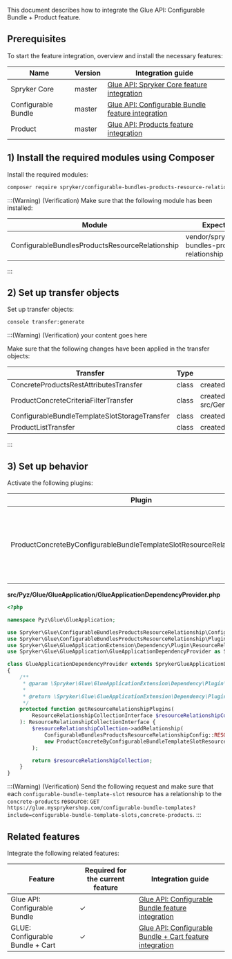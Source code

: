 This document describes how to integrate the Glue API: Configurable Bundle + Product feature.

## Prerequisites


To start the feature integration, overview and install the necessary features:


| Name | Version | Integration guide |
| --- | --- | --- |
| Spryker Core | master | [Glue API: Spryker Core feature integration](https://documentation.spryker.com/docs/glue-api-spryker-core-feature-integration) |
| Configurable Bundle | master | [Glue API: Configurable Bundle feature integration](https://documentation.spryker.com/upcoming-release/docs/glue-api-configurable-bundle-feature-integration) |
| Product | master | [Glue API: Products feature integration](https://documentation.spryker.com/docs/glue-api-products-feature-integration) | 

## 1) Install the required modules using Composer

Install the required modules:
```bash
composer require spryker/configurable-bundles-products-resource-relationship:"^1.0.0" --update-with-dependencies
``` 
:::(Warning) (Verification)
Make sure that the following module has been installed:

| Module | Expected directory |
| --- | --- |
| ConfigurableBundlesProductsResourceRelationship | vendor/spryker/configurable-bundles-products-resource-relationship |

:::


## 2) Set up transfer objects


Set up transfer objects:
```bash
console transfer:generate
``` 
:::(Warning) (Verification)
your content goes here

Make sure that the following changes have been applied in the transfer objects:


| Transfer | Type | Event | Path |
| --- | --- | --- | --- |
| ConcreteProductsRestAttributesTransfer | class | created | src/Generated/Shared/Transfer/ConcreteProductsRestAttributesTransfer |
| ProductConcreteCriteriaFilterTransfer | class | created src/Generated/Shared/Transfer/ProductConcreteCriteriaFilterTransfer | 
| ConfigurableBundleTemplateSlotStorageTransfer | class | created | src/Generated/Shared/Transfer/ConfigurableBundleTemplateSlotStorageTransfer |
| ProductListTransfer | class | created | src/Generated/Shared/Transfer/ProductListTransfer |
:::

## 3) Set up behavior


Activate the following plugins:

| Plugin | Specification | Prerequisites | Namespace | 
| --- | --- | --- | --- |
| ProductConcreteByConfigurableBundleTemplateSlotResourceRelationshipPlugin | Adds the `concrete-products` resource as a relationship by configurable bundle template slot. | None | Spryker\Glue\ConfigurableBundlesProductsResourceRelationship\Plugin\GlueApplication | 


**src/Pyz/Glue/GlueApplication/GlueApplicationDependencyProvider.php**

```php
<?php

namespace Pyz\Glue\GlueApplication;

use Spryker\Glue\ConfigurableBundlesProductsResourceRelationship\ConfigurableBundlesProductsResourceRelationshipConfig;
use Spryker\Glue\ConfigurableBundlesProductsResourceRelationship\Plugin\GlueApplication\ProductConcreteByConfigurableBundleTemplateSlotResourceRelationshipPlugin;
use Spryker\Glue\GlueApplicationExtension\Dependency\Plugin\ResourceRelationshipCollectionInterface;
use Spryker\Glue\GlueApplication\GlueApplicationDependencyProvider as SprykerGlueApplicationDependencyProvider;

class GlueApplicationDependencyProvider extends SprykerGlueApplicationDependencyProvider
{
    /**
     * @param \Spryker\Glue\GlueApplicationExtension\Dependency\Plugin\ResourceRelationshipCollectionInterface $resourceRelationshipCollection
     *
     * @return \Spryker\Glue\GlueApplicationExtension\Dependency\Plugin\ResourceRelationshipCollectionInterface
     */
    protected function getResourceRelationshipPlugins(
        ResourceRelationshipCollectionInterface $resourceRelationshipCollection
    ): ResourceRelationshipCollectionInterface {
        $resourceRelationshipCollection->addRelationship(
            ConfigurableBundlesProductsResourceRelationshipConfig::RESOURCE_CONFIGURABLE_BUNDLE_TEMPLATE_SLOTS,
            new ProductConcreteByConfigurableBundleTemplateSlotResourceRelationshipPlugin()
        );

        return $resourceRelationshipCollection;
    }
}
```
:::(Warning) (Verification)
Send the following request and make sure that each `configurable-bundle-template-slot` resource has a relationship to the `concrete-products` resource: `GET https://glue.mysprykershop.com/configurable-bundle-templates?include=configurable-bundle-template-slots,concrete-products`.
:::


## Related features


Integrate the following related features:


| Feature | Required for the current feature | Integration guide |
| --- | --- | --- |
| Glue API: Configurable Bundle  | ✓ | [Glue API: Configurable Bundle feature integration](https://documentation.spryker.com/upcoming-release/docs/glue-api-configurable-bundle-feature-integration) |
| GLUE: Configurable Bundle + Cart  | ✓ | [Glue API: Configurable Bundle + Cart feature integration](https://documentation.spryker.com/upcoming-release/docs/glue-api-configurable-bundle-cart-feature-integration) | 



